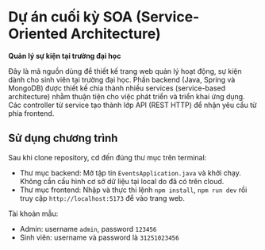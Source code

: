 # Dự án cuối kỳ SOA (Service-Oriented Architecture)

**Quản lý sự kiện tại trường đại học**

Đây là mã nguồn dùng để thiết kế trang web quản lý hoạt động, sự kiện dành cho sinh viên tại trường đại học. Phần backend (Java, Spring và MongoDB) được thiết kế chia thành nhiều services (service-based architecture) nhằm thuận tiện cho việc phát triển và triển khai ứng dụng. Các controller từ service tạo thành lớp API (REST HTTP) để nhận yêu cầu từ phía frontend.

## Sử dụng chương trình

Sau khi clone repository, cd đến đúng thư mục trên terminal:

* Thư mục backend: Mở tập tin `EventsApplication.java` và khởi chạy. Không cần cấu hình cơ sở dữ liệu tại local do đã có trên cloud.
* Thư mục frontend: Nhập và thực thi lệnh `npm install`, `npm run dev` rồi truy cập `http://localhost:5173` để vào trang web.

Tài khoản mẫu:

* Admin: username `admin`, password `123456`
* Sinh viên: username và password là `31251023456`